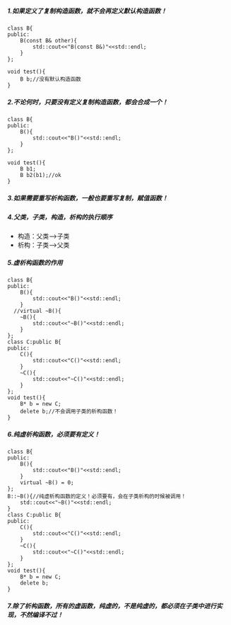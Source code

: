 ##### 1.如果定义了复制构造函数，就不会再定义默认构造函数！
```
class B{
public:
	B(const B& other){
		std::cout<<"B(const B&)"<<std::endl;	
	}
};

void test(){
	B b;//没有默认构造函数
}
```

##### 2.不论何时，只要没有定义复制构造函数，都会合成一个！
```
class B{
public:
	B(){
		std::cout<<"B()"<<std::endl;
	}
};

void test(){
	B b1;
	B b2(b1);//ok
}
```

##### 3.如果需要重写析构函数，一般也要重写复制，赋值函数！

##### 4.父类，子类，构造，析构的执行顺序
- 构造：父类-->子类
- 析构：子类-->父类

##### 5.虚析构函数的作用
```
class B{
public:
	B(){
		std::cout<<"B()"<<std::endl;
	}
  //virtual ~B(){
	~B(){
		std::cout<<"~B()"<<std::endl;
	}
};
class C:public B{
public:
	C(){
		std::cout<<"C()"<<std::endl;
	}
	~C(){
		std::cout<<"~C()"<<std::endl;
	}
};
void test(){
	B* b = new C;
	delete b;//不会调用子类的析构函数！
}
```

##### 6.纯虚析构函数，必须要有定义！
```
class B{
public:
	B(){
		std::cout<<"B()"<<std::endl;
	}
	virtual ~B() = 0;
};
B::~B(){//纯虚析构函数的定义！必须要有，会在子类析构的时候被调用！
	std::cout<<"~B()"<<std::endl;
}
class C:public B{
public:
	C(){
		std::cout<<"C()"<<std::endl;
	}
	~C(){
		std::cout<<"~C()"<<std::endl;
	}
};
void test(){
	B* b = new C;
	delete b;
}
```

##### 7.除了析构函数，所有的虚函数，纯虚的，不是纯虚的，都必须在子类中进行实现，不然编译不过！
